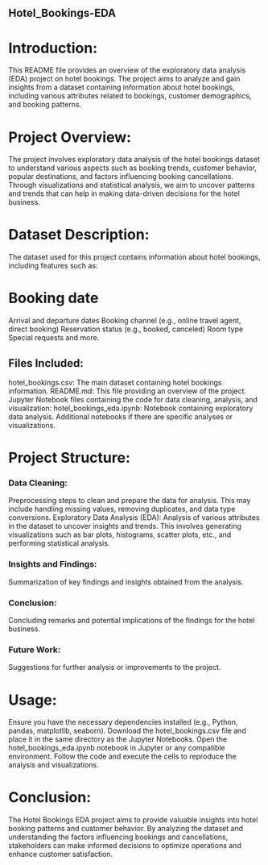 ## Hotel_Bookings-EDA
# Introduction:
This README file provides an overview of the exploratory data analysis (EDA) project on hotel bookings. The project aims to analyze and gain insights from a dataset containing information about hotel bookings, including various attributes related to bookings, customer demographics, and booking patterns.

# Project Overview:
The project involves exploratory data analysis of the hotel bookings dataset to understand various aspects such as booking trends, customer behavior, popular destinations, and factors influencing booking cancellations. Through visualizations and statistical analysis, we aim to uncover patterns and trends that can help in making data-driven decisions for the hotel business.

# Dataset Description:
The dataset used for this project contains information about hotel bookings, including features such as:

# Booking date
Arrival and departure dates
Booking channel (e.g., online travel agent, direct booking)
Reservation status (e.g., booked, canceled)
Room type
Special requests
and more.
## Files Included:

hotel_bookings.csv: The main dataset containing hotel bookings information.
README.md: This file providing an overview of the project.
Jupyter Notebook files containing the code for data cleaning, analysis, and visualization:
hotel_bookings_eda.ipynb: Notebook containing exploratory data analysis.
Additional notebooks if there are specific analyses or visualizations.
# Project Structure:

### Data Cleaning: 
Preprocessing steps to clean and prepare the data for analysis. This may include handling missing values, removing duplicates, and data type conversions.
Exploratory Data Analysis (EDA): Analysis of various attributes in the dataset to uncover insights and trends. This involves generating visualizations such as bar plots, histograms, scatter plots, etc., and performing statistical analysis.
### Insights and Findings: 
Summarization of key findings and insights obtained from the analysis.
### Conclusion:
Concluding remarks and potential implications of the findings for the hotel business.
### Future Work: 
Suggestions for further analysis or improvements to the project.
# Usage:

Ensure you have the necessary dependencies installed (e.g., Python, pandas, matplotlib, seaborn).
Download the hotel_bookings.csv file and place it in the same directory as the Jupyter Notebooks.
Open the hotel_bookings_eda.ipynb notebook in Jupyter or any compatible environment.
Follow the code and execute the cells to reproduce the analysis and visualizations.
# Conclusion:
The Hotel Bookings EDA project aims to provide valuable insights into hotel booking patterns and customer behavior. By analyzing the dataset and understanding the factors influencing bookings and cancellations, stakeholders can make informed decisions to optimize operations and enhance customer satisfaction.
